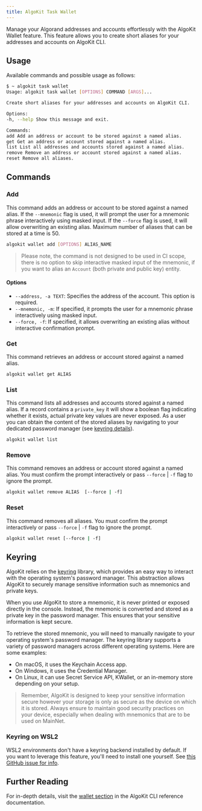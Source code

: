 ```yaml
---
title: AlgoKit Task Wallet
---
```


Manage your Algorand addresses and accounts effortlessly with the AlgoKit Wallet feature. This feature allows you to create short aliases for your addresses and accounts on AlgoKit CLI.

## Usage

Available commands and possible usage as follows:

```bash
$ ~ algokit task wallet
Usage: algokit task wallet [OPTIONS] COMMAND [ARGS]...

Create short aliases for your addresses and accounts on AlgoKit CLI.

Options:
-h, --help Show this message and exit.

Commands:
add Add an address or account to be stored against a named alias.
get Get an address or account stored against a named alias.
list List all addresses and accounts stored against a named alias.
remove Remove an address or account stored against a named alias.
reset Remove all aliases.
```

## Commands

### Add

This command adds an address or account to be stored against a named alias. If the `--mnemonic` flag is used, it will prompt the user for a mnemonic phrase interactively using masked input. If the `--force` flag is used, it will allow overwriting an existing alias. Maximum number of aliases that can be stored at a time is 50.

```bash
algokit wallet add [OPTIONS] ALIAS_NAME
```

> Please note, the command is not designed to be used in CI scope, there is no option to skip interactive masked input of the mnemonic, if you want to alias an `Account` (both private and public key) entity.

#### Options

- `--address, -a TEXT`: Specifies the address of the account. This option is required.
- `--mnemonic, -m`: If specified, it prompts the user for a mnemonic phrase interactively using masked input.
- `--force, -f`: If specified, it allows overwriting an existing alias without interactive confirmation prompt.

### Get

This command retrieves an address or account stored against a named alias.

```bash
algokit wallet get ALIAS
```

### List

This command lists all addresses and accounts stored against a named alias. If a record contains a `private_key` it will show a boolean flag indicating whether it exists, actual private key values are never exposed. As a user you can obtain the content of the stored aliases by navigating to your dedicated password manager (see [keyring details](https://pypi.org/project/keyring/)).

```bash
algokit wallet list
```

### Remove

This command removes an address or account stored against a named alias.
You must confirm the prompt interactively or pass `--force` | `-f` flag to ignore the prompt.

```bash
algokit wallet remove ALIAS  [--force | -f]
```

### Reset

This command removes all aliases. You must confirm the prompt interactively or pass `--force` | `-f` flag to ignore the prompt.

```bash
algokit wallet reset [--force | -f]
```

## Keyring

AlgoKit relies on the [keyring](https://pypi.org/project/keyring/) library, which provides an easy way to interact with the operating system's password manager. This abstraction allows AlgoKit to securely manage sensitive information such as mnemonics and private keys.

When you use AlgoKit to store a mnemonic, it is never printed or exposed directly in the console. Instead, the mnemonic is converted and stored as a private key in the password manager. This ensures that your sensitive information is kept secure.

To retrieve the stored mnemonic, you will need to manually navigate to your operating system's password manager. The keyring library supports a variety of password managers across different operating systems. Here are some examples:

- On macOS, it uses the Keychain Access app.
- On Windows, it uses the Credential Manager.
- On Linux, it can use Secret Service API, KWallet, or an in-memory store depending on your setup.

> Remember, AlgoKit is designed to keep your sensitive information secure however your storage is only as secure as the device on which it is stored. Always ensure to maintain good security practices on your device, especially when dealing with mnemonics that are to be used on MainNet.

### Keyring on WSL2

WSL2 environments don't have a keyring backend installed by default. If you want to leverage this feature, you'll need to install one yourself. See [this GitHub issue for info](https://github.com/jaraco/keyring/issues/566#issuecomment-1792544475).

## Further Reading

For in-depth details, visit the [wallet section](/reference/algokit-cli/reference#wallet) in the AlgoKit CLI reference documentation.